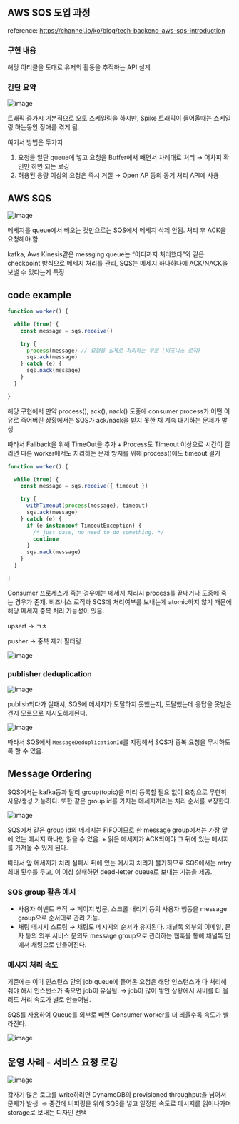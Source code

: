## AWS SQS 도입 과정
reference: https://channel.io/ko/blog/tech-backend-aws-sqs-introduction

### 구현 내용
해당 아티클을 토대로 유저의 활동을 추적하는 API 설계

### 간단 요약
![image](https://github.com/user-attachments/assets/c4404276-2482-4518-8295-809d2c423999)

트래픽 증가시 기본적으로 오토 스케일링을 하지만, Spike 트래픽이 들어올때는 스케일링 하는동안 장애를 겪게 됨.

여기서 방법은 두가지

1. 요청을 일단 queue에 넣고 요청을 Buffer에서 빼면서 차례대로 처리 → 어차피 확인만 하면 되는 로깅
2. 허용된 용량 이상의 요청은 즉시 거절 → Open AP 등의 동기 처리 API에 사용

## AWS SQS

![image](https://github.com/user-attachments/assets/3396e1e4-3301-4481-93d6-9bd4ed27c579)

메세지를 queue에서 빼오는 것만으로는 SQS에서 메세지 삭제 안됨. 처리 후 ACK을 요청해야 함.

kafka, Aws Kinesis같은 messging queue는 “어디까지 처리했다”와 같은 checkpoint 방식으로 메세지 처리를 관리, SQS는 메세지 하나하나에 ACK/NACK을 보낼 수 있다는게 특징

## code example

```jsx
function worker() {

  while (true) {
    const message = sqs.receive()

    try {
      process(message) // 요청을 실제로 처리하는 부분 (비즈니스 로직)
      sqs.ack(message)
    } catch (e) {
      sqs.nack(message)
    }
  }

}
```

해당 구현에서 만약 process(), ack(), nack() 도중에 consumer process가 어떤 이유로 죽어버린 상황에서는 SQS가 ack/nack을 받지 못한 채 계속 대기하는 문제가 발생

따라서 Fallback을 위해 TimeOut을 추가 + Process도 Timeout 이상으로 시간이 걸리면 다른 worker에서도 처리하는 문제 방지를 위해 process()에도 timeout 걸기

```jsx
function worker() {

  while (true) {
    const message = sqs.receive({ timeout })

    try {
      withTimeout(process(message), timeout)
      sqs.ack(message)
    } catch (e) {
      if (e instanceof TimeoutException) {
        /* just pass, no need to do something. */
        continue
      }
      sqs.nack(message)
    }
  }

}
```

Consumer 프로세스가 죽는 경우에는 메세지 처리시 process를 끝내거나 도중에 죽는 경우가 존재. 비즈니스 로직과 SQS에 처리여부를 보내는게 atomic하지 않기 때문에 해당 메세지 중복 처리 가능성이 있음.

upsert → ㄱㅊ

pusher → 중복 제거 필터링

![image](https://github.com/user-attachments/assets/4ff49112-e2c2-426d-9138-7aaf94d5d82c)

### publisher deduplication

![image](https://github.com/user-attachments/assets/31378b8f-b002-4cb2-b654-effa2d097786)

publish되다가 실패시, SQS에 메세지가 도달하지 못했는지, 도달했는데 응답을 못받은건지 모르므로 재시도하게된다.

![image](https://github.com/user-attachments/assets/5446a454-8923-4525-a0ba-a288e317aa32)


따라서 SQS에서 `MessageDeduplicationId`를 지정해서 SQS가 중복 요청을 무시하도록 할 수 있음.

## Message Ordering

SQS에서는 kafka등과 달리 group(topic)을 미리 등록할 필요 없이 요청으로 무한히 사용/생성 가능하다. 또한 같은 group id를 가지는 메세지끼리는 처리 순서를 보장한다.

![image](https://github.com/user-attachments/assets/8148dcca-1dd0-4634-852d-eb97db9b0111)

SQS에서 같은 group id의 메세지는 FIFO이므로 한 message group에서는 가장 앞에 있는 메시지 하나만 읽을 수 있음. + 읽은 메세지가 ACK되어야 그 뒤에 있는 메시지를 가져올 수 있게 된다.

따라서 앞 메세지가 처리 실패시 뒤에 있는 메시지 처리가 불가하므로 SQS에서는 retry 최대 횟수를 두고, 이 이상 실패하면 dead-letter queue로 보내는 기능을 제공.

### SQS group 활용 예시

- 사용자 이벤트 추적 → 페이지 방문, 스크롤 내리기 등의 사용자 행동을 message group으로 순서대로 관리 가능.
- 채팅 메시지 스트림 → 채팅도 메시지의 순서가 유지된다. 채널톡 외부의 이메일, 문자 등의 외부 서비스 문의도 message group으로 관리하는 웹훅을 통해 채널톡 안에서 채팅으로 만들어진다.

### 메시지 처리 속도

기존에는 이미 인스턴스 안의 job queue에 들어온 요청은 해당 인스턴스가 다 처리해줘야 해서 인스턴스가 죽으면 job이 유실됨. → job이 많이 쌓인 상황에서 서버를 더 올려도 처리 속도가 별로 안늘어남.

SQS를 사용하여 Queue를 외부로 빼면 Consumer worker를 더 띄울수록 속도가 빨라진다.

![image](https://github.com/user-attachments/assets/d7095b45-3492-4894-9b8f-d64a1d7afde6)

## 운영 사례 - 서비스 요청 로깅

![image](https://github.com/user-attachments/assets/d6ee4c29-f25f-4526-81db-198330bc6125)

갑자기 많은 로그를 write하려면 DynamoDB의 provisioned throughput을 넘어서 문제가 발생. → 중간에 버퍼링을 위해 SQS를 넣고 일정한 속도로 메시지를 읽어나가며 storage로 보내는 디자인 선택
